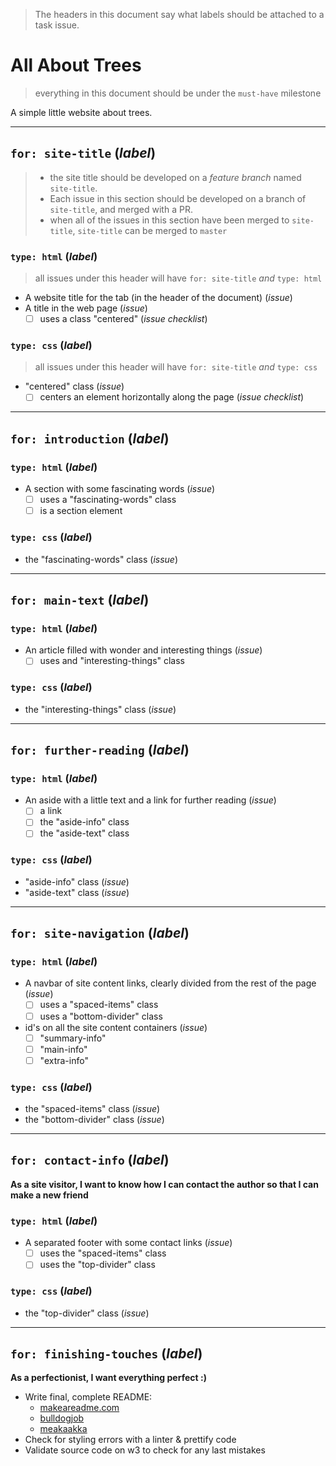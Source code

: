 > The headers in this document say what labels should be attached to a task issue.

# All About Trees

> everything in this document should be under the `must-have` milestone

A simple little website about trees.

---

## `for: site-title` (_label_)

> -  the site title should be developed on a _feature branch_ named `site-title`.
> -  Each issue in this section should be developed on a branch of `site-title`, and merged with a PR.
> -  when all of the issues in this section have been merged to `site-title`, `site-title` can be merged to `master`

### `type: html` (_label_)

> all issues under this header will have `for: site-title` _and_ `type: html`

-  A website title for the tab (in the header of the document) (_issue_)
-  A title in the web page (_issue_)
   -  [ ] uses a class "centered" (_issue checklist_)

### `type: css` (_label_)

> all issues under this header will have `for: site-title` _and_ `type: css`

-  "centered" class (_issue_)
   -  [ ] centers an element horizontally along the page (_issue checklist_)

---

## `for: introduction` (_label_)

### `type: html` (_label_)

-  A section with some fascinating words (_issue_)
   -  [ ] uses a "fascinating-words" class
   -  [ ] is a section element

### `type: css` (_label_)

-  the "fascinating-words" class (_issue_)

---

## `for: main-text` (_label_)

### `type: html` (_label_)

-  An article filled with wonder and interesting things (_issue_)
   -  [ ] uses and "interesting-things" class

### `type: css` (_label_)

-  the "interesting-things" class (_issue_)

---

## `for: further-reading` (_label_)

### `type: html` (_label_)

-  An aside with a little text and a link for further reading (_issue_)
   -  [ ] a link
   -  [ ] the "aside-info" class
   -  [ ] the "aside-text" class

### `type: css` (_label_)

-  "aside-info" class (_issue_)
-  "aside-text" class (_issue_)

---

## `for: site-navigation` (_label_)

### `type: html` (_label_)

-  A navbar of site content links, clearly divided from the rest of the page (_issue_)
   -  [ ] uses a "spaced-items" class
   -  [ ] uses a "bottom-divider" class
-  id's on all the site content containers (_issue_)
   -  [ ] "summary-info"
   -  [ ] "main-info"
   -  [ ] "extra-info"

### `type: css` (_label_)

-  the "spaced-items" class (_issue_)
-  the "bottom-divider" class (_issue_)

---

## `for: contact-info` (_label_)

**As a site visitor, I want to know how I can contact the author so that I can make a new friend**

### `type: html` (_label_)

-  A separated footer with some contact links (_issue_)
   -  [ ] uses the "spaced-items" class
   -  [ ] uses the "top-divider" class

### `type: css` (_label_)

-  the "top-divider" class (_issue_)

---

## `for: finishing-touches` (_label_)

**As a perfectionist, I want everything perfect :)**

-  Write final, complete README:
   -  [makeareadme.com](https://www.makeareadme.com/)
   -  [bulldogjob](https://bulldogjob.com/news/449-how-to-write-a-good-readme-for-your-github-project)
   -  [meakaakka](https://medium.com/@meakaakka/a-beginners-guide-to-writing-a-kickass-readme-7ac01da88ab3)
-  Check for styling errors with a linter & prettify code
-  Validate source code on w3 to check for any last mistakes
